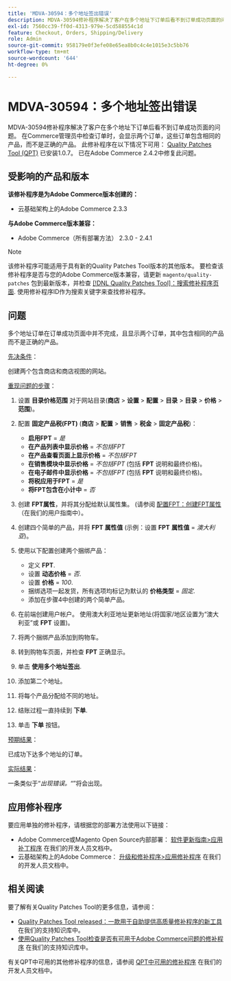 ```yaml
---
title: 'MDVA-30594：多个地址签出错误'
description: MDVA-30594修补程序解决了客户在多个地址下订单后看不到订单成功页面的问题。 在Commerce管理员中检查订单时，会显示两个订单，这些订单包含相同的产品，而不是正确的产品。 安装[Quality Patches Tool (QPT)](/help/announcements/adobe-commerce-announcements/magento-quality-patches-released-new-tool-to-self-serve-quality-patches.md) 1.0.7后，即可使用此修补程序。 已在Adobe Commerce 2.4.2中修复此问题。
exl-id: 7560cc39-ff0d-4313-979e-5cd588554c1d
feature: Checkout, Orders, Shipping/Delivery
role: Admin
source-git-commit: 958179e0f3efe08e65ea8b0c4c4e1015e3c5bb76
workflow-type: tm+mt
source-wordcount: '644'
ht-degree: 0%

---
```


# MDVA-30594：多个地址签出错误

MDVA-30594修补程序解决了客户在多个地址下订单后看不到订单成功页面的问题。 在Commerce管理员中检查订单时，会显示两个订单，这些订单包含相同的产品，而不是正确的产品。 此修补程序在以下情况下可用： [Quality Patches Tool (QPT)](/help/announcements/adobe-commerce-announcements/magento-quality-patches-released-new-tool-to-self-serve-quality-patches.md) 已安装1.0.7。 已在Adobe Commerce 2.4.2中修复此问题。

## 受影响的产品和版本

**该修补程序是为Adobe Commerce版本创建的：**

* 云基础架构上的Adobe Commerce 2.3.3

**与Adobe Commerce版本兼容：**

* Adobe Commerce（所有部署方法） 2.3.0 - 2.4.1

>[!NOTE]
>
>该修补程序可能适用于具有新的Quality Patches Tool版本的其他版本。 要检查该修补程序是否与您的Adobe Commerce版本兼容，请更新 `magento/quality-patches` 包到最新版本，并检查 [[!DNL Quality Patches Tool]：搜索修补程序页面](https://devdocs.magento.com/quality-patches/tool.html#patch-grid). 使用修补程序ID作为搜索关键字来查找修补程序。

## 问题

多个地址订单在订单成功页面中并不完成，且显示两个订单，其中包含相同的产品而不是正确的产品。

<u>先决条件</u>：

创建两个包含商店和商店视图的网站。

<u>重现问题的步骤</u>：

1. 设置 **目录价格范围** 对于网站目录(**商店** > **设置** > **配置** > **目录** > **目录** > **价格** > **范围**)。
1. 配置 **固定产品税(FPT)** (**商店** > **配置** > **销售** > **税金** > **固定产品税**)：

   * **启用FPT** = *是*
   * **在产品列表中显示价格** = *不包括FPT*
   * **在产品查看页面上显示价格** = *不包括FPT*
   * **在销售模块中显示价格** = *不包括FPT* (包括 **FPT** 说明和最终价格)。
   * **在电子邮件中显示价格** = *不包括FPT* (包括 **FPT** 说明和最终价格)。
   * **将税应用于FPT** = *是*
   * **将FPT包含在小计中** = *否*

1. 创建 **FPT属性**，并将其分配给默认属性集。 (请参阅 [配置FPT：创建FPT属性](https://docs.magento.com/user-guide/tax/fixed-product-tax-configuration.html#step-2-create-an-fpt-attribute) （在我们的用户指南中）。

1. 创建四个简单的产品，并将 **FPT** **属性值** (示例：设置 **FPT**   **属性值** = *澳大利亚*)。

1. 使用以下配置创建两个捆绑产品：

   * 定义 **FPT**.
   * 设置 **动态价格** = *否*.
   * 设置 **价格** = *100*.
   * 捆绑选项一起发货，所有选项均标记为默认的 **价格类型** = *固定*.
   * 添加在步骤4中创建的两个简单产品。

1. 在前端创建用户帐户。 使用澳大利亚地址更新地址(将国家/地区设置为“澳大利亚”或 **FPT** 设置)。

1. 将两个捆绑产品添加到购物车。

1. 转到购物车页面，并检查 **FPT** 正确显示。

1. 单击 **使用多个地址签出**.

1. 添加第二个地址。

1. 将每个产品分配给不同的地址。

1. 结账过程一直持续到 **下单**.

1. 单击 **下单** 按钮。

<u>预期结果</u>：

已成功下达多个地址的订单。

<u>实际结果</u>：

一条类似于“*出现错误。*“”将会出现。

## 应用修补程序

要应用单独的修补程序，请根据您的部署方法使用以下链接：

* Adobe Commerce或Magento Open Source内部部署： [软件更新指南>应用补丁程序](https://devdocs.magento.com/guides/v2.4/comp-mgr/patching/mqp.html) 在我们的开发人员文档中。
* 云基础架构上的Adobe Commerce： [升级和修补程序>应用修补程序](https://devdocs.magento.com/cloud/project/project-patch.html) 在我们的开发人员文档中。

## 相关阅读

要了解有关Quality Patches Tool的更多信息，请参阅：

* [Quality Patches Tool released：一款用于自助提供高质量修补程序的新工具](/help/announcements/adobe-commerce-announcements/magento-quality-patches-released-new-tool-to-self-serve-quality-patches.md) 在我们的支持知识库中。
* [使用Quality Patches Tool检查是否有可用于Adobe Commerce问题的修补程序](/help/support-tools/patches-available-in-qpt-tool/check-patch-for-magento-issue-with-magento-quality-patches.md) 在我们的支持知识库中。

有关QPT中可用的其他修补程序的信息，请参阅 [QPT中可用的修补程序](https://devdocs.magento.com/quality-patches/tool.html#patch-grid) 在我们的开发人员文档中。
